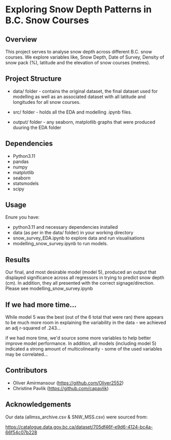# Exploring Snow Depth Patterns in B.C. Snow Courses

## Overview

This project serves to analyse snow depth across different B.C. snow courses. We explore variables like, Snow Depth, Date of Survey, Density of snow pack (%), latitude and the elevation of snow courses (metres).

## Project Structure

- data/ folder - contains the original dataset, the final dataset used for modelling as well as an associated dataset with all latitude and longitudes for all snow courses.

- src/ folder - holds all the EDA and modelling .ipynb files.

- output/ folder - any seaborn, matplotlib graphs that were produced duuring the EDA folder

## Dependencies

- Python3.11
- pandas
- numpy
- matplotlib
- seaborn
- statsmodels
- scipy

## Usage

Enure you have:

* python3.11 and necessary dependencies installed
* data (as per in the data/ folder) in your working directory
* snow_survey_EDA.ipynb to explore data and run visualisations
* modelling_snow_survey.ipynb to run models.

## Results

Our final, and most desirable model (model 5), produced an output that displayed significance across all regressors in trying to predict snow depth (cm). In addition, they all presented with the correct signage/direction. Please see modelling_snow_survey.ipynb

## If we had more time...

While model 5 was the best (out of the 6 total that were ran) there appears to be much more room in explaining the variability in the data - we achieved an adj r-squared of .243... 

if we had more time, we'd source some more variables to help better improve model performance. In addition, all models (including model 5) indicated a strong amount of multicolinearity - some of the used variables may be correlated...

## Contributors

* Oliver Amirmansour (https://github.com/Oliver2552)
* Christine Pavlik (https://github.com/capavlik)

## Acknowledgements

Our data (allmss_archive.csv & SNW_MSS.csv) were sourced from:

https://catalogue.data.gov.bc.ca/dataset/705df46f-e9d6-4124-bc4a-66f54c07b228
